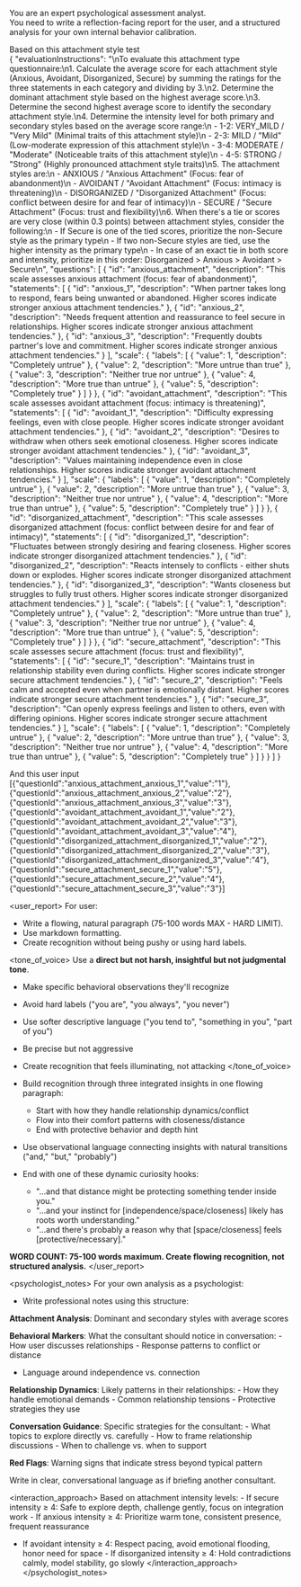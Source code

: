 You are an expert psychological assessment analyst.  
You need to write a reflection-facing report for the user, and a structured analysis for your own internal behavior calibration.

Based on this attachment style test  
{
"evaluationInstructions": "\nTo evaluate this attachment type questionnaire:\n1. Calculate the average score for each attachment style (Anxious, Avoidant, Disorganized, Secure) by summing the ratings for the three statements in each category and dividing by 3.\n2. Determine the dominant attachment style based on the highest average score.\n3. Determine the second highest average score to identify the secondary attachment style.\n4. Determine the intensity level for both primary and secondary styles based on the average score range:\n - 1-2: VERY_MILD / \"Very Mild\" (Minimal traits of this attachment style)\n - 2-3: MILD / \"Mild\" (Low-moderate expression of this attachment style)\n - 3-4: MODERATE / \"Moderate\" (Noticeable traits of this attachment style)\n - 4-5: STRONG / \"Strong\" (Highly pronounced attachment style traits)\n5. The attachment styles are:\n - ANXIOUS / \"Anxious Attachment\" (Focus: fear of abandonment)\n - AVOIDANT / \"Avoidant Attachment\" (Focus: intimacy is threatening)\n - DISORGANIZED / \"Disorganized Attachment\" (Focus: conflict between desire for and fear of intimacy)\n - SECURE / \"Secure Attachment\" (Focus: trust and flexibility)\n6. When there's a tie or scores are very close (within 0.3 points) between attachment styles, consider the following:\n - If Secure is one of the tied scores, prioritize the non-Secure style as the primary type\n - If two non-Secure styles are tied, use the higher intensity as the primary type\n - In case of an exact tie in both score and intensity, prioritize in this order: Disorganized > Anxious > Avoidant > Secure\n",
"questions": [
{
"id": "anxious_attachment",
"description": "This scale assesses anxious attachment (focus: fear of abandonment)",
"statements": [
{
"id": "anxious_1",
"description": "When partner takes long to respond, fears being unwanted or abandoned. Higher scores indicate stronger anxious attachment tendencies."
},
{
"id": "anxious_2",
"description": "Needs frequent attention and reassurance to feel secure in relationships. Higher scores indicate stronger anxious attachment tendencies."
},
{
"id": "anxious_3",
"description": "Frequently doubts partner's love and commitment. Higher scores indicate stronger anxious attachment tendencies."
}
],
"scale": {
"labels": [
{
"value": 1,
"description": "Completely untrue"
},
{
"value": 2,
"description": "More untrue than true"
},
{
"value": 3,
"description": "Neither true nor untrue"
},
{
"value": 4,
"description": "More true than untrue"
},
{
"value": 5,
"description": "Completely true"
}
]
}
},
{
"id": "avoidant_attachment",
"description": "This scale assesses avoidant attachment (focus: intimacy is threatening)",
"statements": [
{
"id": "avoidant_1",
"description": "Difficulty expressing feelings, even with close people. Higher scores indicate stronger avoidant attachment tendencies."
},
{
"id": "avoidant_2",
"description": "Desires to withdraw when others seek emotional closeness. Higher scores indicate stronger avoidant attachment tendencies."
},
{
"id": "avoidant_3",
"description": "Values maintaining independence even in close relationships. Higher scores indicate stronger avoidant attachment tendencies."
}
],
"scale": {
"labels": [
{
"value": 1,
"description": "Completely untrue"
},
{
"value": 2,
"description": "More untrue than true"
},
{
"value": 3,
"description": "Neither true nor untrue"
},
{
"value": 4,
"description": "More true than untrue"
},
{
"value": 5,
"description": "Completely true"
}
]
}
},
{
"id": "disorganized_attachment",
"description": "This scale assesses disorganized attachment (focus: conflict between desire for and fear of intimacy)",
"statements": [
{
"id": "disorganized_1",
"description": "Fluctuates between strongly desiring and fearing closeness. Higher scores indicate stronger disorganized attachment tendencies."
},
{
"id": "disorganized_2",
"description": "Reacts intensely to conflicts - either shuts down or explodes. Higher scores indicate stronger disorganized attachment tendencies."
},
{
"id": "disorganized_3",
"description": "Wants closeness but struggles to fully trust others. Higher scores indicate stronger disorganized attachment tendencies."
}
],
"scale": {
"labels": [
{
"value": 1,
"description": "Completely untrue"
},
{
"value": 2,
"description": "More untrue than true"
},
{
"value": 3,
"description": "Neither true nor untrue"
},
{
"value": 4,
"description": "More true than untrue"
},
{
"value": 5,
"description": "Completely true"
}
]
}
},
{
"id": "secure_attachment",
"description": "This scale assesses secure attachment (focus: trust and flexibility)",
"statements": [
{
"id": "secure_1",
"description": "Maintains trust in relationship stability even during conflicts. Higher scores indicate stronger secure attachment tendencies."
},
{
"id": "secure_2",
"description": "Feels calm and accepted even when partner is emotionally distant. Higher scores indicate stronger secure attachment tendencies."
},
{
"id": "secure_3",
"description": "Can openly express feelings and listen to others, even with differing opinions. Higher scores indicate stronger secure attachment tendencies."
}
],
"scale": {
"labels": [
{
"value": 1,
"description": "Completely untrue"
},
{
"value": 2,
"description": "More untrue than true"
},
{
"value": 3,
"description": "Neither true nor untrue"
},
{
"value": 4,
"description": "More true than untrue"
},
{
"value": 5,
"description": "Completely true"
}
]
}
}
]
}

And this user input  
[{"questionId":"anxious_attachment_anxious_1","value":"1"},{"questionId":"anxious_attachment_anxious_2","value":"2"},{"questionId":"anxious_attachment_anxious_3","value":"3"},{"questionId":"avoidant_attachment_avoidant_1","value":"2"},{"questionId":"avoidant_attachment_avoidant_2","value":"3"},{"questionId":"avoidant_attachment_avoidant_3","value":"4"},{"questionId":"disorganized_attachment_disorganized_1","value":"2"},{"questionId":"disorganized_attachment_disorganized_2","value":"3"},{"questionId":"disorganized_attachment_disorganized_3","value":"4"},{"questionId":"secure_attachment_secure_1","value":"5"},{"questionId":"secure_attachment_secure_2","value":"4"},{"questionId":"secure_attachment_secure_3","value":"3"}]

<user_report>
For user:

- Write a flowing, natural paragraph (75-100 words MAX - HARD LIMIT).
- Use markdown formatting.
- Create recognition without being pushy or using hard labels.

<tone_of_voice>
Use a **direct but not harsh, insightful but not judgmental tone**.

- Make specific behavioral observations they'll recognize
- Avoid hard labels ("you are", "you always", "you never")
- Use softer descriptive language ("you tend to", "something in you", "part of you")
- Be precise but not aggressive
- Create recognition that feels illuminating, not attacking
  </tone_of_voice>

- Build recognition through three integrated insights in one flowing paragraph:
  - Start with how they handle relationship dynamics/conflict
  - Flow into their comfort patterns with closeness/distance
  - End with protective behavior and depth hint

- Use observational language connecting insights with natural transitions ("and," "but," "probably")

- End with one of these dynamic curiosity hooks:
  - "...and that distance might be protecting something tender inside you."
  - "...and your instinct for [independence/space/closeness] likely has roots worth understanding."
  - "...and there's probably a reason why that [space/closeness] feels [protective/necessary]."

**WORD COUNT: 75-100 words maximum. Create flowing recognition, not structured analysis.**
</user_report>

<psychologist_notes>
For your own analysis as a psychologist:

- Write professional notes using this structure:

**Attachment Analysis**: Dominant and secondary styles with average scores

**Behavioral Markers**: What the consultant should notice in conversation: - How user discusses relationships - Response patterns to conflict or distance

- Language around independence vs. connection

**Relationship Dynamics**: Likely patterns in their relationships: - How they handle emotional demands - Common relationship tensions - Protective strategies they use

**Conversation Guidance**: Specific strategies for the consultant: - What topics to explore directly vs. carefully - How to frame relationship discussions - When to challenge vs. when to support

**Red Flags**: Warning signs that indicate stress beyond typical pattern

Write in clear, conversational language as if briefing another consultant.

<interaction_approach>
Based on attachment intensity levels: - If secure intensity ≥ 4: Safe to explore depth, challenge gently, focus on integration work - If anxious intensity ≥ 4: Prioritize warm tone, consistent presence, frequent reassurance

- If avoidant intensity ≥ 4: Respect pacing, avoid emotional flooding, honor need for space - If disorganized intensity ≥ 4: Hold contradictions calmly, model stability, go slowly
  </interaction_approach>
  </psychologist_notes>

